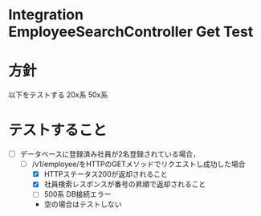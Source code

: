 # Integration EmployeeSearchController Get Test

# 方針

以下をテストする
20x系
50x系

# テストすること

- [ ] データベースに登録済み社員が2名登録されている場合，
    - [ ] /v1/employee/をHTTPのGETメソッドでリクエストし成功した場合
        - [x] HTTPステータス200が返却されること
        - [x] 社員検索レスポンスが番号の昇順で返却されること
        - [ ] 500系 DB接続エラー
        - 空の場合はテストしない

